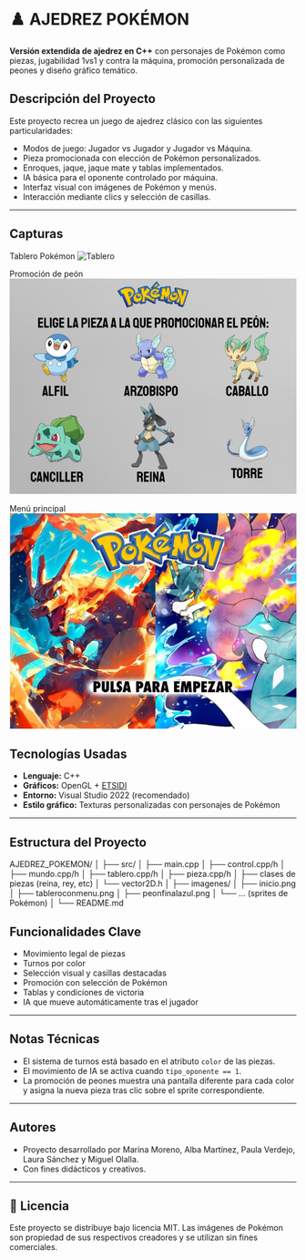 # ♟️ AJEDREZ POKÉMON

**Versión extendida de ajedrez en C++** con personajes de Pokémon como piezas, jugabilidad 1vs1 y contra la máquina, promoción personalizada de peones y diseño gráfico temático.

## Descripción del Proyecto

Este proyecto recrea un juego de ajedrez clásico con las siguientes particularidades:

- Modos de juego: Jugador vs Jugador y Jugador vs Máquina.
- Pieza promocionada con elección de Pokémon personalizados.
- Enroques, jaque, jaque mate y tablas implementados.
- IA básica para el oponente controlado por máquina.
- Interfaz visual con imágenes de Pokémon y menús.
- Interacción mediante clics y selección de casillas.

---

## Capturas
Tablero Pokémon
![Tablero](AJEDREZ/bin/imagenes/tableroconmpletoajedrez.png)

Promoción de peón  
![Promoción](AJEDREZ/bin/imagenes/peonfinalazul.png)

Menú principal  
![Inicio](AJEDREZ/bin/imagenes/inicio.png)


##  Tecnologías Usadas

- **Lenguaje:** C++
- **Gráficos:** OpenGL + [ETSIDI](https://github.com/Etsidi/ETSIDI)
- **Entorno:** Visual Studio 2022 (recomendado)
- **Estilo gráfico:** Texturas personalizadas con personajes de Pokémon

---

## Estructura del Proyecto
AJEDREZ_POKEMON/
│
├── src/
│ ├── main.cpp
│ ├── control.cpp/h
│ ├── mundo.cpp/h
│ ├── tablero.cpp/h
│ ├── pieza.cpp/h
│ ├── clases de piezas (reina, rey, etc)
│ └── vector2D.h
│
├── imagenes/
│ ├── inicio.png
│ ├── tableroconmenu.png
│ ├── peonfinalazul.png
│ └── ... (sprites de Pokémon)
│
└── README.md

## Funcionalidades Clave

- Movimiento legal de piezas
- Turnos por color
- Selección visual y casillas destacadas
- Promoción con selección de Pokémon
- Tablas y condiciones de victoria
- IA que mueve automáticamente tras el jugador

---

##  Notas Técnicas

- El sistema de turnos está basado en el atributo `color` de las piezas.
- El movimiento de IA se activa cuando `tipo_oponente == 1`.
- La promoción de peones muestra una pantalla diferente para cada color y asigna la nueva pieza tras clic sobre el sprite correspondiente.

---

##  Autores

-  Proyecto desarrollado por Marina Moreno, Alba Martínez, Paula Verdejo, Laura Sánchez y Miguel Olalla.
- Con fines didácticos y creativos.

---

## 📜 Licencia

Este proyecto se distribuye bajo licencia MIT. Las imágenes de Pokémon son propiedad de sus respectivos creadores y se utilizan sin fines comerciales.


